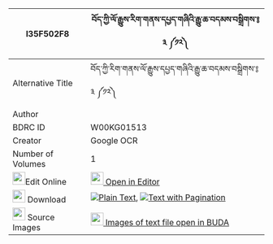 |I35F502F8|བོད་ཀྱི་ལོ་རྒྱུས་རིག་གནས་དཔྱད་གཞིའི་རྒྱུ་ཆ་བདམས་བསྒྲིགས་༔ ༣ ༼༡༢༽ 
| --- | --- 
|Alternative Title |བོད་ཀྱི་རིག་གནས་ལོ་རྒྱུས་དཔྱད་གཞིའི་རྒྱུ་ཆ་བདམས་བསྒྲིགས་༔ ༣ ༼༡༢༽
|Author | 
|BDRC ID | W00KG01513
|Creator | Google OCR
|Number of Volumes| 1
|<img width="25" src="https://img.icons8.com/color/25/000000/edit-property.png">Edit Online| [<img width="25" src="https://avatars.githubusercontent.com/u/45091458?s=200&v=4"> Open in Editor](http://editor.openpecha.org/I35F502F8)
|<img width="25" src="https://img.icons8.com/fluent/48/000000/download-2.png"/>  Download | [![](https://img.icons8.com/color/20/000000/txt.png)Plain Text](https://github.com/Openpecha/I35F502F8/releases/download/v1/bo_kyi_logyu_rikne_cheshyi_i_g_plain_I35F502F8.zip), [![](https://img.icons8.com/color/20/000000/txt.png)Text with Pagination](https://github.com/Openpecha/I35F502F8/releases/download/v1/bo_kyi_logyu_rikne_cheshyi_i_g_pages_I35F502F8.zip)
|<img width="25" src="https://img.icons8.com/plasticine/100/000000/pictures-folder.png"/>  Source Images | [<img width="25" src="https://library.bdrc.io/icons/BUDA-small.svg"> Images of text file open in BUDA](https://library.bdrc.io/show/bdr:W00KG01513)